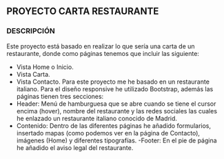 ## PROYECTO CARTA RESTAURANTE
### DESCRIPCIÓN
Este proyecto está basado en realizar lo que sería una carta de un restaurante, donde como páginas tenemos que incluir las siguiente:
- Vista Home o Inicio.
- Vista Carta.
- Vista Contacto.
Para este proyecto me he basado en un restaurante italiano.
Para el diseño responsive he utilizado Bootstrap, además las páginas tienen tres secciones:
- Header: Menú de hamburguesa que se abre cuando se tiene el cursor encima (hover), nombre del restaurante y las redes sociales las cuales he enlazado un restaurante italiano conocido de Madrid.
- Contenido: Dentro de las diferentes páginas he añadido formularios, insertado mapas (como podemos ver en la página de Contacto), imágenes (Home) y diferentes tipografías.
-Footer: En el pie de página he añadido el aviso legal del restaurante.
